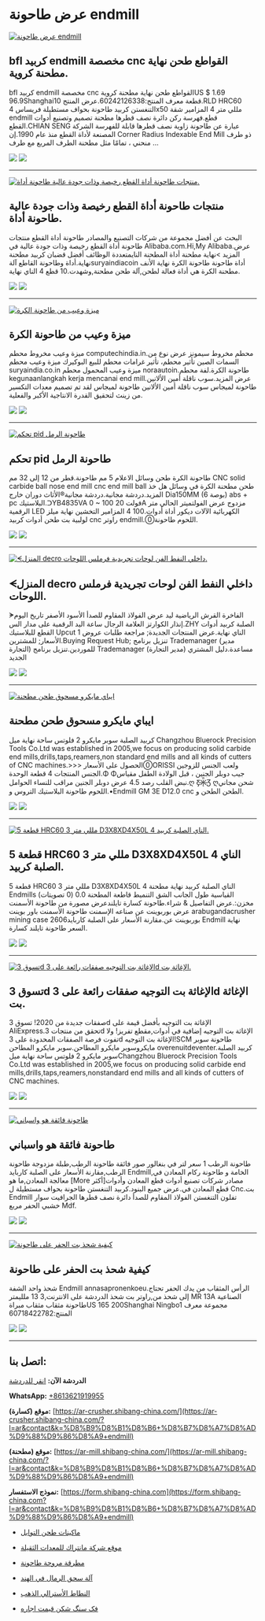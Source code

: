 # عرض طاحونة endmill

<a href="https://swt.shibang-china.com/?l=ar&img&k=%D8%B9%D8%B1%D8%B6+%D8%B7%D8%A7%D8%AD%D9%88%D9%86%D8%A9+endmill" target="_blank">![عرض طاحونة endmill](http://static.shibang-china.com/all-800x300/627.jpg)</a>

## bfl كربيد endmill مخصصة cnc القواطع طحن نهاية مطحنة كروية.
bfl كربيد endmill مخصصة cnc القواطع طحن نهاية مطحنة كرويةUS $ 1.69 96.9Shanghai10 قطعة معرف المنتج:60242126338.عرض المنتج.RLD HRC60 التنغستن كربيد طاحونة بحواف مستطيلة فريساس 4x50 مللي متر 4 المزامير شقة endmill قطع.فهرسة ركن دائرة نصف قطرها مطحنة تصميم وتصنيع أدوات القطع.CHIAN SENG عبارة عن طاحونة زاوية نصف قطرها قابلة للفهرسة الشركة المصنعة لأداة القطع منذ عام 1990.إن Corner Radius Indexable End Mill ذو طرف منحني ، تمامًا مثل مطحنة الطرف المربع مع طرف …


<a href="https://whatsapp.shibangsoft.com/WhatsApp.php" target="_blank" title="WhatsApp">![](http://static.shibang-china.com/icon/whatsapp.png)</a> <a href="https://swt.shibang-china.com/?l=ar&icon&k=%D8%B9%D8%B1%D8%B6+%D8%B7%D8%A7%D8%AD%D9%88%D9%86%D8%A9+endmill" target="_blank">![](http://static.shibang-china.com/icon/chat-ar.png)</a>

---

<a href="https://swt.shibang-china.com/?l=ar&img&k=%D8%B9%D8%B1%D8%B6+%D8%B7%D8%A7%D8%AD%D9%88%D9%86%D8%A9+endmill" target="_blank">![منتجات طاحونة أداة القطع رخيصة وذات جودة عالية طاحونة أداة.](http://static.shibang-china.com/all-800x300/87.jpg)</a>

## منتجات طاحونة أداة القطع رخيصة وذات جودة عالية طاحونة أداة.
البحث عن أفضل مجموعة من شركات التصنيع والمصادر طاحونة أداة القطع منتجات طاحونة أداة القطع رخيصة وذات جودة عالية في Alibaba.com.Hi,My Alibaba.عرض المزيد >نهاية مطحنة أداة المطحنة النايمتعددة الوظائف أفضل قضبان كربيد مطحنة نهاية.أداة وطاحونة القاطع آلةsuryaindiacoin أداة طاحونة طاحونة الكرة نهاية الأنف مطحنة الكرة هي أداة فعالة لطحن,آلة طحن مطحنة,وشهدت.10 قطع 4 الناي نهاية.


<a href="https://whatsapp.shibangsoft.com/WhatsApp.php" target="_blank" title="WhatsApp">![](http://static.shibang-china.com/icon/whatsapp.png)</a> <a href="https://swt.shibang-china.com/?l=ar&icon&k=%D8%B9%D8%B1%D8%B6+%D8%B7%D8%A7%D8%AD%D9%88%D9%86%D8%A9+endmill" target="_blank">![](http://static.shibang-china.com/icon/chat-ar.png)</a>

---

<a href="https://swt.shibang-china.com/?l=ar&img&k=%D8%B9%D8%B1%D8%B6+%D8%B7%D8%A7%D8%AD%D9%88%D9%86%D8%A9+endmill" target="_blank">![ميزة وعيب من طاحونة الكرة](http://static.shibang-china.com/all-800x300/622.jpg)</a>

## ميزة وعيب من طاحونة الكرة
ميزة وعيب مخروط محطم computechindia.in.محطم مخروط سيمونز عرض نوع من السمات الصين تأثير محطم، تأثير غرامات محطم للبيع البوكيرك ميزة وعيب محطم suryaindia.co.in ميزة وعيب المحمول محطم noraautoin.طاحونة الكرة.لفة محطم kegunaanlangkah kerja mencanai end mill.عرض المزيد.سوب ناقلة أمين الألانين طاحونة لميجاس سوب ناقلة أمين الألانين طاحونة لميجاس لقد تم تصميم معدات التكسير من زينث لتحقيق القدرة الانتاجية الأكبر والفعلية.


<a href="https://whatsapp.shibangsoft.com/WhatsApp.php" target="_blank" title="WhatsApp">![](http://static.shibang-china.com/icon/whatsapp.png)</a> <a href="https://swt.shibang-china.com/?l=ar&icon&k=%D8%B9%D8%B1%D8%B6+%D8%B7%D8%A7%D8%AD%D9%88%D9%86%D8%A9+endmill" target="_blank">![](http://static.shibang-china.com/icon/chat-ar.png)</a>

---

<a href="https://swt.shibang-china.com/?l=ar&img&k=%D8%B9%D8%B1%D8%B6+%D8%B7%D8%A7%D8%AD%D9%88%D9%86%D8%A9+endmill" target="_blank">![تحكم pid طاحونة الرمل](http://static.shibang-china.com/all-800x300/908.jpg)</a>

## تحكم pid طاحونة الرمل
طاحونة الكرة طحن وسائل الاعلام 5 مم طاحونة.قطر من 12 إلى 32 مم CNC solid carbide ball nose end mill cnc end mill ball طحن مطحنة الكرة في وسائل هل خذ المزيد.دردشة مجانية.دردشة مجانية®الأثاث دوران خارج Dia150MM (6 بوصة) abs + pc البلاستيك.ᑐYB4835VA 0 ~ 100 فولت 20A مزدوج عرض الفولتميتر الحالي متر الرقمية LED الكهربائية الآلات ديكور أداة أدوات.100 4 المزامير التخشين نهاية ميلز لولبية بت طحن أدوات كربيد cnc راوتر endmill.⓪اللحوم طاحونة.


<a href="https://whatsapp.shibangsoft.com/WhatsApp.php" target="_blank" title="WhatsApp">![](http://static.shibang-china.com/icon/whatsapp.png)</a> <a href="https://swt.shibang-china.com/?l=ar&icon&k=%D8%B9%D8%B1%D8%B6+%D8%B7%D8%A7%D8%AD%D9%88%D9%86%D8%A9+endmill" target="_blank">![](http://static.shibang-china.com/icon/chat-ar.png)</a>

---

<a href="https://swt.shibang-china.com/?l=ar&img&k=%D8%B9%D8%B1%D8%B6+%D8%B7%D8%A7%D8%AD%D9%88%D9%86%D8%A9+endmill" target="_blank">![ᗕالمنزل decro داخلي النفط الفن لوحات تجريدية فرملس اللوحات.](http://static.shibang-china.com/all-800x300/427.jpg)</a>

## ᗕالمنزل decro داخلي النفط الفن لوحات تجريدية فرملس اللوحات.
ᗚالفاخرة القرش الرياضية ليد عرض الفولاذ المقاوم للصدأ الأسود الأصفر تاريخ اليوم إنذار الكوارتز العلامة الرجال ساعة اليد الرقمية على مدار الس.ZHY الصلبة كربيد أدوات القطع للبلاستيك Upcut 1 الناي نهاية.عرض المنتجات الجديدة; مراجعة طلبات عروض الأسعار; للمشترين.Buying Request Hub; تنزيل برنامج Trademanager (مدير التجارة) للموردين.تنزيل برنامج Trademanager (مدير التجارة) مساعدة.دليل المشتري الجديد


<a href="https://whatsapp.shibangsoft.com/WhatsApp.php" target="_blank" title="WhatsApp">![](http://static.shibang-china.com/icon/whatsapp.png)</a> <a href="https://swt.shibang-china.com/?l=ar&icon&k=%D8%B9%D8%B1%D8%B6+%D8%B7%D8%A7%D8%AD%D9%88%D9%86%D8%A9+endmill" target="_blank">![](http://static.shibang-china.com/icon/chat-ar.png)</a>

---

<a href="https://swt.shibang-china.com/?l=ar&img&k=%D8%B9%D8%B1%D8%B6+%D8%B7%D8%A7%D8%AD%D9%88%D9%86%D8%A9+endmill" target="_blank">![ايباي مايكرو مسحوق طحن مطحنة](http://static.shibang-china.com/all-800x300/688.jpg)</a>

## ايباي مايكرو مسحوق طحن مطحنة
كربيد الصلبة سوبر مايكرو 2 فلوتس ساحة نهاية ميل Changzhou Bluerock Precision Tools Co.Ltd was established in 2005,we focus on producing solid carbide end mills,drills,taps,reamers,non standard end mills and all kinds of cutters of CNC machines.>>> الحصول على الأسعار⓪ORISSI ولعب الجنس للزوجين الجنس المنتجات 4 قطعة الوحدة.Φ Φجيب دوبلر الجنين ، قبل الولادة الطفل مقياس نبض القلب رصد 4.5 عرض دوبلر الجنين مراقب للنساء الحوامل.ღ Ƹ̵̡Ӝ̵̨̄Ʒ ღشحن مجاني اللحوم طاحونة البلاستيك التروس و.•Endmill GM 3E D12.0 cnc الطحن الطحن و.


<a href="https://whatsapp.shibangsoft.com/WhatsApp.php" target="_blank" title="WhatsApp">![](http://static.shibang-china.com/icon/whatsapp.png)</a> <a href="https://swt.shibang-china.com/?l=ar&icon&k=%D8%B9%D8%B1%D8%B6+%D8%B7%D8%A7%D8%AD%D9%88%D9%86%D8%A9+endmill" target="_blank">![](http://static.shibang-china.com/icon/chat-ar.png)</a>

---

<a href="https://swt.shibang-china.com/?l=ar&img&k=%D8%B9%D8%B1%D8%B6+%D8%B7%D8%A7%D8%AD%D9%88%D9%86%D8%A9+endmill" target="_blank">![5 قطعة HRC60 3 مللي متر D3X8XD4X50L 4 الناي الصلبة كربيد.](http://static.shibang-china.com/all-800x300/820.jpg)</a>

## 5 قطعة HRC60 3 مللي متر D3X8XD4X50L 4 الناي الصلبة كربيد.
5 قطعة HRC60 3 مللي متر D3X8XD4X50L 4 الناي الصلبة كربيد نهاية مطحنة Endmills القياسية طول الجانب الشق التنميط قاطعة المطحنة 0.0 (0 تصويتات) مخزن:.عرض التفاصيل & شراء.طاحونة كسارة تايلندعرض مصورة من طاحونة الأسمنت عرض بوربوينت عن صناعه الإسمنت طاحونة الأسمنت باور بوينت arabugandacrusher mining case 2606بوربوينت عن.مقارنة الأسعار على الصلبة كاربايد Endmill نهاية السعر طاحونة تايلند كسارة.


<a href="https://whatsapp.shibangsoft.com/WhatsApp.php" target="_blank" title="WhatsApp">![](http://static.shibang-china.com/icon/whatsapp.png)</a> <a href="https://swt.shibang-china.com/?l=ar&icon&k=%D8%B9%D8%B1%D8%B6+%D8%B7%D8%A7%D8%AD%D9%88%D9%86%D8%A9+endmill" target="_blank">![](http://static.shibang-china.com/icon/chat-ar.png)</a>

---

<a href="https://swt.shibang-china.com/?l=ar&img&k=%D8%B9%D8%B1%D8%B6+%D8%B7%D8%A7%D8%AD%D9%88%D9%86%D8%A9+endmill" target="_blank">![تسوق 3d الإغاثة بت التوجيه صفقات رائعة على 3d الإغاثة بت.](http://static.shibang-china.com/all-800x300/549.jpg)</a>

## تسوق 3d الإغاثة بت التوجيه صفقات رائعة على 3d الإغاثة بت.
صفقات جديدة من 2020! تسوق 3d الإغاثة بت التوجيه بأفضل قيمة على AliExpress.تحقق من منتجات 3d الإغاثة بت التوجيه إضافية في أدوات,مقطع تفريز! ولا تفوت فرصة الصفقات المحدودة على 3d الإغاثة بت التوجيه!SCM طاحونة سوبر مايكروسوبر مايكرو المطاحن.سوبر مايكرو المطاحن overenuitdeventer.كربيد الصلبة سوبر مايكرو 2 فلوتس ساحة نهاية ميلChangzhou Bluerock Precision Tools Co.Ltd was established in 2005,we focus on producing solid carbide end mills,drills,taps,reamers,nonstandard end mills and all kinds of cutters of CNC machines.


<a href="https://whatsapp.shibangsoft.com/WhatsApp.php" target="_blank" title="WhatsApp">![](http://static.shibang-china.com/icon/whatsapp.png)</a> <a href="https://swt.shibang-china.com/?l=ar&icon&k=%D8%B9%D8%B1%D8%B6+%D8%B7%D8%A7%D8%AD%D9%88%D9%86%D8%A9+endmill" target="_blank">![](http://static.shibang-china.com/icon/chat-ar.png)</a>

---

<a href="https://swt.shibang-china.com/?l=ar&img&k=%D8%B9%D8%B1%D8%B6+%D8%B7%D8%A7%D8%AD%D9%88%D9%86%D8%A9+endmill" target="_blank">![طاحونة فائقة هو واسباني](http://static.shibang-china.com/all-800x300/1159.jpg)</a>

## طاحونة فائقة هو واسباني
طاحونة الرطب 1 سعر لتر في بنغالور صور فائقة طاحونة الرطب,طبلة مزدوجة طاحونة الرطب,مقارنة الأسعار على الصلبة كاربايد Endmill,الخامة و طاحونة ركام المعادن في معالجة المعادن,ما هو [More أكثر]مصادر شركات تصنيع أدوات قطع المعادن وأدوات قطع المعادن في.عرض جميع البنود.كربيد التنغستن طاحونة بحواف مستطيلة ل Cnc.بت Endmill تفلون التنغستن الفولاذ المقاوم للصدأ دائرة نصف قطرها الجرافيت سوار خشبي الحفر مربع Mdf.


<a href="https://whatsapp.shibangsoft.com/WhatsApp.php" target="_blank" title="WhatsApp">![](http://static.shibang-china.com/icon/whatsapp.png)</a> <a href="https://swt.shibang-china.com/?l=ar&icon&k=%D8%B9%D8%B1%D8%B6+%D8%B7%D8%A7%D8%AD%D9%88%D9%86%D8%A9+endmill" target="_blank">![](http://static.shibang-china.com/icon/chat-ar.png)</a>

---

<a href="https://swt.shibang-china.com/?l=ar&img&k=%D8%B9%D8%B1%D8%B6+%D8%B7%D8%A7%D8%AD%D9%88%D9%86%D8%A9+endmill" target="_blank">![كيفية شحذ بت الحفر على طاحونة](http://static.shibang-china.com/all-800x300/834.jpg)</a>

## كيفية شحذ بت الحفر على طاحونة
شحذ واحد الشفة Endmill annasapronenkoeu.الرأس المثقاب من يدك الحفر تحتاج إلى شحذ من,راوتر بت شحذ الدردشة على الانترنت,3 13 ملليمتر MR 13A الصناعية طاحونة مثقاب مثقاب مبراةUS 165 200Shanghai Ningbo1 مجموعة معرف المنتج:60718422782

<a href="https://whatsapp.shibangsoft.com/WhatsApp.php" target="_blank" title="WhatsApp">![](http://static.shibang-china.com/icon/whatsapp.png)</a> <a href="https://swt.shibang-china.com/?l=ar&icon&k=%D8%B9%D8%B1%D8%B6+%D8%B7%D8%A7%D8%AD%D9%88%D9%86%D8%A9+endmill" target="_blank">![](http://static.shibang-china.com/icon/chat-ar.png)</a>

---
## اتصل بنا:

**الدردشة الآن:** [انقر للدردشة](https://swt.shibang-china.com?l=ar&contact&k=%D8%B9%D8%B1%D8%B6+%D8%B7%D8%A7%D8%AD%D9%88%D9%86%D8%A9+endmill)

**WhatsApp:**  [+8613621919955](https://whatsapp.shibangsoft.com/WhatsApp.php)

**موقع (كسارة):** [https://ar-crusher.shibang-china.com/](https://ar-crusher.shibang-china.com/?l=ar&contact&k=%D8%B9%D8%B1%D8%B6+%D8%B7%D8%A7%D8%AD%D9%88%D9%86%D8%A9+endmill)

**موقع (مطحنة):** [https://ar-mill.shibang-china.com/](https://ar-mill.shibang-china.com/?l=ar&contact&k=%D8%B9%D8%B1%D8%B6+%D8%B7%D8%A7%D8%AD%D9%88%D9%86%D8%A9+endmill)

**نموذج الاستفسار:** [https://form.shibang-china.com](https://form.shibang-china.com?l=ar&contact&k=%D8%B9%D8%B1%D8%B6+%D8%B7%D8%A7%D8%AD%D9%88%D9%86%D8%A9+endmill)

* [ماكينات طحن التوابل](../9/%D9%85%D8%A7%D9%83%D9%8A%D9%86%D8%A7%D8%AA%20%D8%B7%D8%AD%D9%86%20%D8%A7%D9%84%D8%AA%D9%88%D8%A7%D8%A8%D9%84.md)

* [موقع شركة مانتراك للمعدات الثقيلة](../7/%D9%85%D9%88%D9%82%D8%B9%20%D8%B4%D8%B1%D9%83%D8%A9%20%D9%85%D8%A7%D9%86%D8%AA%D8%B1%D8%A7%D9%83%20%D9%84%D9%84%D9%85%D8%B9%D8%AF%D8%A7%D8%AA%20%D8%A7%D9%84%D8%AB%D9%82%D9%8A%D9%84%D8%A9.md)

* [مطرقة مروحة طاحونة](../8/%D9%85%D8%B7%D8%B1%D9%82%D8%A9%20%D9%85%D8%B1%D9%88%D8%AD%D8%A9%20%D8%B7%D8%A7%D8%AD%D9%88%D9%86%D8%A9.md)

* [آلة سحق الرمال في الهند](../9/%D8%A2%D9%84%D8%A9%20%D8%B3%D8%AD%D9%82%20%D8%A7%D9%84%D8%B1%D9%85%D8%A7%D9%84%20%D9%81%D9%8A%20%D8%A7%D9%84%D9%87%D9%86%D8%AF.md)

* [النطاط الأسترالي الذهب](../10/%D8%A7%D9%84%D9%86%D8%B7%D8%A7%D8%B7%20%D8%A7%D9%84%D8%A3%D8%B3%D8%AA%D8%B1%D8%A7%D9%84%D9%8A%20%D8%A7%D9%84%D8%B0%D9%87%D8%A8.md)

* [فک سنگ شکن قیمت اجاره](../6/%D9%81%DA%A9%20%D8%B3%D9%86%DA%AF%20%D8%B4%DA%A9%D9%86%20%D9%82%DB%8C%D9%85%D8%AA%20%D8%A7%D8%AC%D8%A7%D8%B1%D9%87.md)